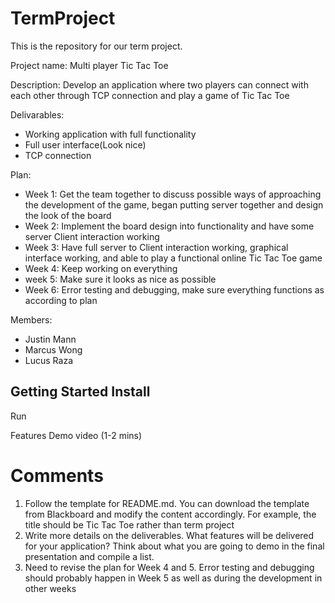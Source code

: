# TermProject
This is the repository for our term project.


Project name: Multi player Tic Tac Toe

Description: Develop an application where two players can connect with each other through TCP connection and play a game of Tic Tac Toe

Delivarables:

- Working application with full functionality
- Full user interface(Look nice)
- TCP connection

Plan: 

- Week 1: Get the team together to discuss possible ways of approaching the development of the game, began putting server together and design the look of the board
- Week 2: Implement the board design into functionality and have some server Client interaction working 
- Week 3: Have full server to Client interaction working, graphical interface working, and able to play a functional online Tic Tac Toe game
- Week 4: Keep working on everything
- week 5: Make sure it looks as nice as possible
- Week 6: Error testing and debugging, make sure everything functions as according to plan

Members:
- Justin Mann
- Marcus Wong
- Lucus Raza

Getting Started
Install
- 

Run

Features
Demo video (1-2 mins)

# Comments
1. Follow the template for README.md. You can download the template from Blackboard and modify the content accordingly. For example, the title should be Tic Tac Toe rather than term project
2. Write more details on the deliverables. What features will be delivered for your application? Think about what you are going to demo in the final presentation and compile a list.
3. Need to revise the plan for Week 4 and 5. Error testing and debugging should probably happen in Week 5 as well as during the development in other weeks
